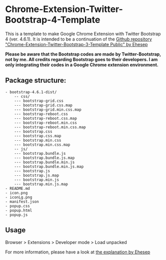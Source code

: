 # Chrome-Extension-Twitter-Bootstrap-4-Template

This is a template to make Google Chrome Extension with Twitter Bootstrap 4 (ver. 4.6.1). It is intended to be a continuation of the [Github repository "Chrome-Extension-Twitter-Bootstrap-3-Template Public" by Ehesep](https://github.com/Ehesp/Chrome-Extension-Twitter-Bootstrap-3-Template)

**Please be aware that the Bootstrap codes are made by Twitter-Bootstrap, not by me. All credits regarding Bootstrap goes to their developers. I am only integrating their codes in a Google Chrome extension environment.**

## Package structure:
```
- bootstrap-4.6.1-dist/
	-- css/
    --- bootstrap-grid.css
    --- bootstrap-grid.css.map
    --- bootstrap-grid.min.css.map
    --- bootstrap-reboot.css
    --- bootstrap-reboot.css.map
    --- bootstrap-reboot.min.css
    --- bootstrap-reboot.min.css.map
    --- bootstrap.css
    --- bootstrap.css.map
    --- bootstrap.min.css
    --- bootstrap.min.css.map
	-- js/
    --- bootstrap.bundle.js
    --- bootstrap.bundle.js.map
    --- bootstrap.bundle.min.js
    --- bootstrap.bundle.min.js.map
    --- bootstrap.js
    --- bootstrap.js.map
    --- bootstrap.min.js
    --- bootstrap.min.js.map
- README.md
- icon.png
- iconLg.png
- manifest.json
- popup.css
- popup.html
- popup.js
```
## Usage
Browser > Extensions > Developer mode > Load unpacked

For more information, please have a look at [the explanation by Ehesep](https://github.com/Ehesp/Chrome-Extension-Twitter-Bootstrap-3-Template)
